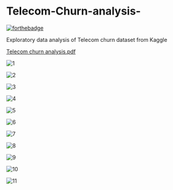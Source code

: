 # Telecom-Churn-analysis-
[![forthebadge](https://forthebadge.com/images/badges/powered-by-energy-drinks.svg)](https://forthebadge.com)


Exploratory data analysis of Telecom churn dataset from Kaggle

[Telecom churn analysis.pdf](https://github.com/RJose23/Telecom-Churn-analysis-/files/6988181/Telecom.churn.analysis.pdf)


 ![1](https://user-images.githubusercontent.com/75290844/129480072-5a30ed52-b07e-4847-a832-a9aaf00b8ae0.jpg)
 
 ![2](https://user-images.githubusercontent.com/75290844/129480298-6162f916-68b1-459f-8495-797cdf592a91.jpg)
 
![3](https://user-images.githubusercontent.com/75290844/129480299-899cdef4-2303-4777-90b6-a9d84cd8ad42.jpg)

![4](https://user-images.githubusercontent.com/75290844/129480300-7c6c75e3-4c27-40cf-986d-18403f5d8d13.jpg)

![5](https://user-images.githubusercontent.com/75290844/129480301-811c614e-908e-412d-b890-d603664f0cd7.jpg)

 ![6](https://user-images.githubusercontent.com/75290844/129480289-93d0d094-4366-4c40-b5d8-db563379fe2d.jpg)
 
![7](https://user-images.githubusercontent.com/75290844/129480292-563cb4d9-563d-43b6-ad7f-e1fca2527841.jpg)

![8](https://user-images.githubusercontent.com/75290844/129480293-7b6ae119-a913-4e31-b6b6-4127e184f057.jpg)

![9](https://user-images.githubusercontent.com/75290844/129480294-16aab443-5cb9-46a1-bd78-f720b006748a.jpg)

![10](https://user-images.githubusercontent.com/75290844/129480295-99e75b93-0113-46fd-9be8-517f5c38522f.jpg)

![11](https://user-images.githubusercontent.com/75290844/129480296-a7c3a469-8925-4110-b26b-2f8fb04d4e1c.jpg)

